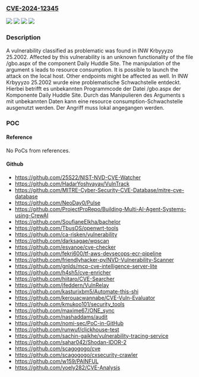 ### [CVE-2024-12345](https://cve.mitre.org/cgi-bin/cvename.cgi?name=CVE-2024-12345)
![](https://img.shields.io/static/v1?label=Product&message=Krbyyyzo&color=blue)
![](https://img.shields.io/static/v1?label=Version&message=25.2002%20&color=brightgreen)
![](https://img.shields.io/static/v1?label=Vulnerability&message=Denial%20of%20Service&color=brightgreen)
![](https://img.shields.io/static/v1?label=Vulnerability&message=Resource%20Consumption&color=brightgreen)

### Description

A vulnerability classified as problematic was found in INW Krbyyyzo 25.2002. Affected by this vulnerability is an unknown functionality of the file /gbo.aspx of the component Daily Huddle Site. The manipulation of the argument s leads to resource consumption. It is possible to launch the attack on the local host. Other endpoints might be affected as well.
In INW Krbyyyzo 25.2002 wurde eine problematische Schwachstelle entdeckt. Hierbei betrifft es unbekannten Programmcode der Datei /gbo.aspx der Komponente Daily Huddle Site. Durch das Manipulieren des Arguments s mit unbekannten Daten kann eine resource consumption-Schwachstelle ausgenutzt werden. Der Angriff muss lokal angegangen werden.

### POC

#### Reference
No PoCs from references.

#### Github
- https://github.com/25S22/NIST-NVD-CVE-Watcher
- https://github.com/HadarYoshvayav/VulnTrack
- https://github.com/MITRE-Cyber-Security-CVE-Database/mitre-cve-database
- https://github.com/NeoDay0/Pulse
- https://github.com/ProjectProRepo/Building-Multi-AI-Agent-Systems-using-CrewAI
- https://github.com/SoufianeElkha/bachelor
- https://github.com/TbusOS/openwrt-tools
- https://github.com/ca-risken/vulnerability
- https://github.com/darksagae/wpscan
- https://github.com/esvanoe/cve-checker
- https://github.com/fekri600/tf-aws-devsecops-ecr-pipeline
- https://github.com/friendlyhacker-py/NVD-Vulnerability-Scanner
- https://github.com/gnlds/mcp-cve-intelligence-server-lite
- https://github.com/h4sh5/cve-enricher
- https://github.com/hiitaro/CVE-Searcher
- https://github.com/jfeddern/VulnRelay
- https://github.com/kasturixbm5/Automate-this-shi
- https://github.com/kerouacwannabe/CVE-Vuln-Evaluator
- https://github.com/kmukoo101/security_tools
- https://github.com/maxime67/ONE_sync
- https://github.com/nashaddams/audit
- https://github.com/nomi-sec/PoC-in-GitHub
- https://github.com/runwuf/clickhouse-test
- https://github.com/sachin-gaikhe/vulnerability-tracing-service
- https://github.com/sahar042/Shodan-IDOR-2
- https://github.com/scagogogo/cve
- https://github.com/scagogogo/cxsecurity-crawler
- https://github.com/w159/PAINFUL
- https://github.com/yoely282/CVE-Analysis

